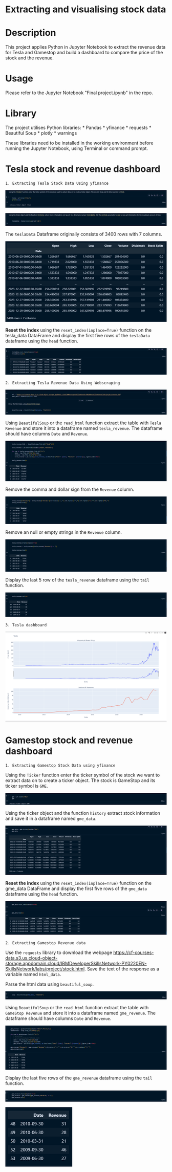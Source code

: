 # Extracting and visualising stock data

# Description
This project applies Python in Jupyter Notebook to extract the revenue data for Tesla and Gamestop and build a dashboard to compare the price of the stock and the revenue.

# Usage

Please refer to the Jupyter Notebook "Final project.ipynb" in the repo.

# Library

The project utilises Python libraries:
    * Pandas
    * yfinance
    * requests
    * Beautiful Soup
    * plotly
    * warnings

These libraries need to be installed in the working environment before running the Jupyter Notebook, using Terminal or command prompt.

# Tesla stock and revenue dashboard

    1. Extracting Tesla Stock Data Using yfinance

![Alt text](./assets/screenshots/image1.png)

![Alt text](./assets/screenshots/image2.png)

The `teslaData` Dataframe originally consists of 3400 rows with 7 columns.

![Alt text](./assets/screenshots/image3.png)

**Reset the index** using the `reset_index(inplace=True)` function on the tesla_data DataFrame and display the first five rows of the `teslaData` dataframe using the `head` function.

![Alt text](./assets/screenshots/image4.png)

    2. Extracting Tesla Revenue Data Using Webscraping

![Alt text](./assets/screenshots/image5.png)

Using `BeautifulSoup` or the `read_html` function extract the table with `Tesla Revenue` and store it into a dataframe named `tesla_revenue`. The dataframe should have columns `Date` and `Revenue`.

![Alt text](./assets/screenshots/image6.png)

Remove the comma and dollar sign from the `Revenue` column. 

![Alt text](./assets/screenshots/image7.png)

Remove an null or empty strings in the `Revenue` column.

![Alt text](./assets/screenshots/image8.png)

Display the last 5 row of the `tesla_revenue` dataframe using the `tail` function.

![Alt text](./assets/screenshots/image9.png)

    3. Tesla dashboard

![Alt text](./assets/screenshots/image10.png)

# Gamestop stock and revenue dashboard

    1. Extracting Gamestop Stock Data using yfinance

Using the `Ticker` function enter the ticker symbol of the stock we want to extract data on to create a ticker object. The stock is GameStop and its ticker symbol is `GME`.

![Alt text](./assets/screenshots/image11.png)

Using the ticker object and the function `history` extract stock information and save it in a dataframe named `gme_data`.

![Alt text](./assets/screenshots/image12.png)

**Reset the index** using the `reset_index(inplace=True)` function on the gme_data DataFrame and display the first five rows of the `gme_data` dataframe using the `head` function.

![Alt text](./assets/screenshots/image13.png)

    2. Extracting Gamestop Revenue data

Use the `requests` library to download the webpage https://cf-courses-data.s3.us.cloud-object-storage.appdomain.cloud/IBMDeveloperSkillsNetwork-PY0220EN-SkillsNetwork/labs/project/stock.html. Save the text of the response as a variable named `html_data`.

Parse the html data using `beautiful_soup`.

![Alt text](./assets/screenshots/image14.png)

Using `BeautifulSoup` or the `read_html` function extract the table with `GameStop Revenue` and store it into a dataframe named `gme_revenue`. The dataframe should have columns `Date` and `Revenue`.

![Alt text](./assets/screenshots/image15.png)

Display the last five rows of the `gme_revenue` dataframe using the `tail` function.

![Alt text](./assets/screenshots/image16.png)

![Alt text](./assets/screenshots/image17.png)